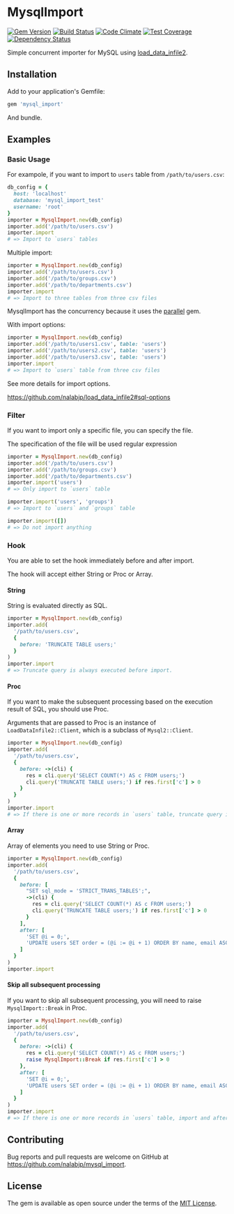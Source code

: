 # MysqlImport

[![Gem Version](https://badge.fury.io/rb/mysql_import.svg)](https://badge.fury.io/rb/mysql_import)
[![Build Status](https://travis-ci.org/nalabjp/mysql_import.svg?branch=master)](https://travis-ci.org/nalabjp/mysql_import)
[![Code Climate](https://codeclimate.com/github/nalabjp/mysql_import/badges/gpa.svg)](https://codeclimate.com/github/nalabjp/mysql_import)
[![Test Coverage](https://codeclimate.com/github/nalabjp/mysql_import/badges/coverage.svg)](https://codeclimate.com/github/nalabjp/mysql_import/coverage)
[![Dependency Status](https://gemnasium.com/badges/github.com/nalabjp/mysql_import.svg)](https://gemnasium.com/github.com/nalabjp/mysql_import)

Simple concurrent importer for MySQL using [load_data_infile2](https://github.com/nalabjp/load_data_infile2).

## Installation

Add to your application's Gemfile:

```ruby
gem 'mysql_import'
```

And bundle.

## Examples
### Basic Usage

For exampole, if you want to import to `users` table from `/path/to/users.csv`:
```ruby
db_config = {
  host: 'localhost'
  database: 'mysql_import_test'
  username: 'root'
}
importer = MysqlImport.new(db_config)
importer.add('/path/to/users.csv')
importer.import
# => Import to `users` tables
```

Multiple import:
```ruby
importer = MysqlImport.new(db_config)
importer.add('/path/to/users.csv')
importer.add('/path/to/groups.csv')
importer.add('/path/to/departments.csv')
importer.import
# => Import to three tables from three csv files
```

MysqlImport has the concurrency because it uses the [parallel](https://github.com/grosser/parallel) gem.

With import options:

```ruby
importer = MysqlImport.new(db_config)
importer.add('/path/to/users1.csv', table: 'users')
importer.add('/path/to/users2.csv', table: 'users')
importer.add('/path/to/users3.csv', table: 'users')
importer.import
# => Import to `users` table from three csv files
```

See more details for import options.

https://github.com/nalabjp/load_data_infile2#sql-options

### Filter

If you want to import only a specific file, you can specify the file.

The specification of the file will be used regular expression

```ruby
importer = MysqlImport.new(db_config)
importer.add('/path/to/users.csv')
importer.add('/path/to/groups.csv')
importer.add('/path/to/departments.csv')
importer.import('users')
# => Only import to `users` table

importer.import('users', 'groups')
# => Import to `users` and `groups` table

importer.import([])
# => Do not import anything
```

### Hook

You are able to set the hook immediately before and after import.

The hook will accept either String or Proc or Array.

#### String

String is evaluated directly as SQL.

```ruby
importer = MysqlImport.new(db_config)
importer.add(
  '/path/to/users.csv',
  {
    before: 'TRUNCATE TABLE users;'
  }
)
importer.import
# => Truncate query is always executed before import.
```

#### Proc

If you want to make the subsequent processing based on the execution result of SQL, you should use Proc.

Arguments that are passed to Proc is an instance of `LoadDataInfile2::Client`, which is a subclass of `Mysql2::Client`.

```ruby
importer = MysqlImport.new(db_config)
importer.add(
  '/path/to/users.csv',
  {
    before: ->(cli) {
      res = cli.query('SELECT COUNT(*) AS c FROM users;')
      cli.query('TRUNCATE TABLE users;') if res.first['c'] > 0
    }
  }
)
importer.import
# => If there is one or more records in `users` table, truncate query is executed.
```

#### Array

Array of elements you need to use String or Proc.

```ruby
importer = MysqlImport.new(db_config)
importer.add(
  '/path/to/users.csv',
  {
    before: [
      "SET sql_mode = 'STRICT_TRANS_TABLES';",
      ->(cli) {
        res = cli.query('SELECT COUNT(*) AS c FROM users;')
        cli.query('TRUNCATE TABLE users;') if res.first['c'] > 0
      }
    ],
    after: [
      'SET @i = 0;',
      'UPDATE users SET order = (@i := @i + 1) ORDER BY name, email ASC;',
    ]
  }
)
importer.import
```

#### Skip all subsequent processing

If you want to skip all subsequent processing, you will need to raise `MysqlImport::Break` in Proc.

```ruby
importer = MysqlImport.new(db_config)
importer.add(
  '/path/to/users.csv',
  {
    before: ->(cli) {
      res = cli.query('SELECT COUNT(*) AS c FROM users;')
      raise MysqlImport::Break if res.first['c'] > 0
    },
    after: [
      'SET @i = 0;',
      'UPDATE users SET order = (@i := @i + 1) ORDER BY name, email ASC;',
    ]
  }
)
importer.import
# => If there is one or more records in `users` table, import and after hook will be skipped.
```

## Contributing

Bug reports and pull requests are welcome on GitHub at https://github.com/nalabjp/mysql_import.


## License

The gem is available as open source under the terms of the [MIT License](http://opensource.org/licenses/MIT).

